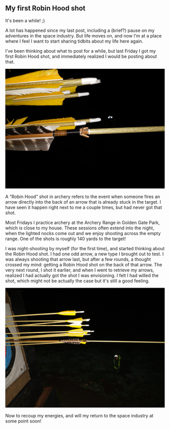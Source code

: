## My first Robin Hood shot

It's been a while! ;)

A lot has happened since my last post, including a (brief?) pause on my adventures
in the space industry. But life moves on, and now I'm at a place where I feel
I want to start sharing tidbits about my life here again.

I've been thinking about what to post for a while, but last Friday I got my first
Robin Hood shot, and immediately realized I would be posting about that.

<p align="center"> 
  <img src="/images/robinhood-close.jpg" title="Close up" width="" />
</p>

A “Robin Hood” shot in archery refers to the event when someone fires an arrow
directly into the back of an arrow that is already stuck in the target. I have
seen it happen right next to me a couple times, but had never got that shot.

Most Fridays I practice archery at the Archery Range in Golden Gate Park, which
is close to my house. These sessions often extend into the night, when the
lighted nocks come out and we enjoy shooting across the empty range. One of the
shots is roughly 140 yards to the target!

I was night-shooting by myself (for the first time), and started thinking about
the Robin Hood shot. I had one odd arrow, a new type I brought out to test.
I was always shooting that arrow last, but after a few rounds, a thought crossed
my mind: getting a Robin Hood shot on the back of that arrow. The very next round,
I shot it earlier, and when I went to retrieve my arrows, realized I had actually
got the shot I was envisioning. I felt I had willed the shot, which might not be
actually the case but it's still a good feeling.


<p align="center"> 
  <img src="/images/robinhood-side.jpg" title="Side view" width="" />
</p>

Now to recoup my energies, and will my return to the space industry at some point soon!
